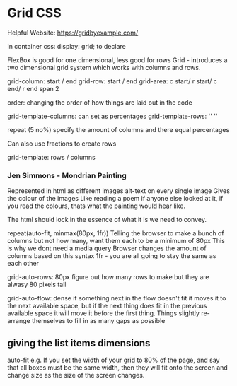 # Grid CSS

Helpful Website: https://gridbyexample.com/

in container css:
display: grid;
to declare

FlexBox is good for one dimensional, less good for rows
Grid - introduces a two dimensional grid system which works with columns and rows.

grid-column: start / end
grid-row: start / end
grid-area: c start/ r start/ c end/ r end 
span 2

order: changing the order of how things are laid out in the code

grid-template-columns: can set as percentages
grid-template-rows: ''     ''

repeat (5 no%)
specify the amount of columns and there equal percentages

Can also use fractions to create rows

grid-template: rows / columns


### Jen Simmons - Mondrian Painting

Represented in html as different images
alt-text on every single image
Gives the colour of the images
Like reading a poem if anyone else looked at it, if you read the colours, thats what the painting would hear like.

The html should lock in the essence of what it is we need to convey.

repeat(auto-fit, minmax(80px, 1fr))
Telling the browser to make a bunch of columns but not how many, want them each to be a minimum of 80px
This is why we dont need a media query
Browser changes the amount of columns based on this syntax
1fr - you are all going to stay the same as each other

grid-auto-rows: 80px
figure out how many rows to make but they are alwasy 80 pixels tall

grid-auto-flow: dense
if something next in the flow doesn't fit it moves it to the next available space, but if the next thing does fit in the previous available space it will move it before the first thing.
Things slightly re-arrange themselves to fill in as many gaps as possible


## giving the list items dimensions
auto-fit
e.g. If you set the width of your grid to 80% of the page, and say that all boxes must be the same width, then they will fit onto the screen and change size as the size of the screen changes.

